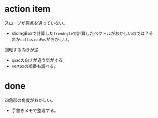 # action item
スロープが原点を通っていない。
- slidingBoxで計算した`fromAngle`で計算したベクトルがおかしいのでは？それか`collisionPos`がおかしい。

回転する向きが逆
- `quad`の向きが違う気がする。
- vertexの順番も調べる。


# done
四角形の角度がおかしい。
- 手書きメモで整理する。
